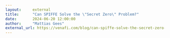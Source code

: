 ```yaml
---
layout:     external
title:      "Can SPIFFE Solve the \"Secret Zero\" Problem?"
date:       2024-06-20 12:00:00
author:     "Mattias Gees"
external_url: https://venafi.com/blog/can-spiffe-solve-the-secret-zero-problem/
---
```

